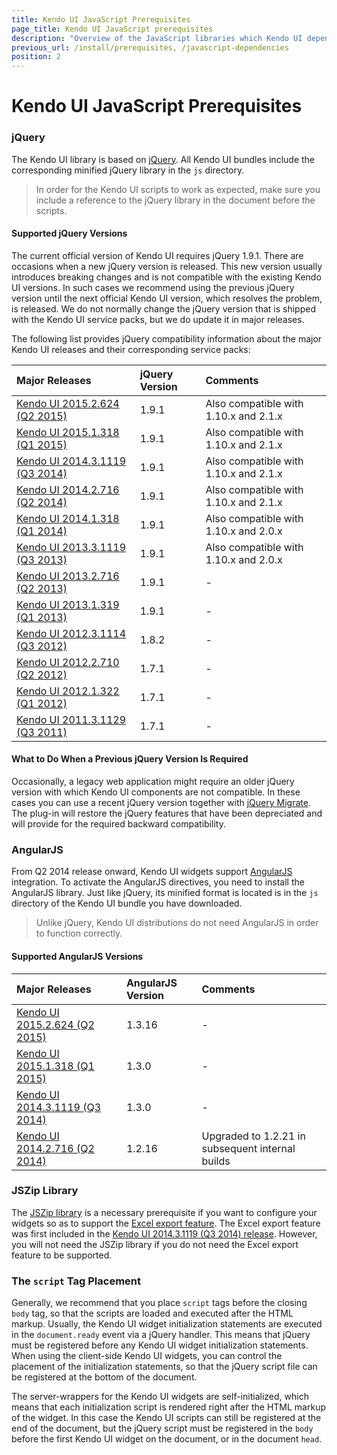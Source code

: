 ```yaml
---
title: Kendo UI JavaScript Prerequisites
page_title: Kendo UI JavaScript prerequisites
description: "Overview of the JavaScript libraries which Kendo UI depends on"
previous_url: /install/prerequisites, /javascript-dependencies
position: 2
---
```


# Kendo UI JavaScript Prerequisites

### jQuery

The Kendo UI library is based on [jQuery](http://jquery.com/). All Kendo UI bundles include the corresponding minified jQuery library in the `js` directory.

> In order for the Kendo UI scripts to work as expected, make sure you include a reference to the jQuery library in the document before the scripts.

#### Supported jQuery Versions

The current official version of Kendo UI requires jQuery 1.9.1. There are occasions when a new jQuery version is released. This new version usually introduces breaking changes and is not compatible with the existing Kendo UI versions. In such cases we recommend using the previous jQuery version until the next official Kendo UI version, which resolves the problem, is released. We do not normally change the jQuery version that is shipped with the Kendo UI service packs, but we do update it in major releases.

The following list provides jQuery compatibility information about the major Kendo UI releases and their corresponding service packs:

| Major Releases												| jQuery Version| Comments|
| :---															| :---			| :---	  |
| [Kendo UI 2015.2.624 (Q2 2015)](http://www.telerik.com/support/whats-new/kendo-ui/release-history/q2-2015)	|1.9.1| Also compatible with 1.10.x and 2.1.x|
| [Kendo UI 2015.1.318 (Q1 2015)](http://www.telerik.com/support/whats-new/kendo-ui/release-history/q1-2015)	|1.9.1| Also compatible with 1.10.x and 2.1.x|
| [Kendo UI 2014.3.1119 (Q3 2014)](http://www.telerik.com/support/whats-new/kendo-ui/release-history/q3-2014)	|1.9.1| Also compatible with 1.10.x and 2.1.x|
| [Kendo UI 2014.2.716 (Q2 2014)](http://www.telerik.com/support/whats-new/kendo-ui/release-history/q2-2014)	|1.9.1| Also compatible with 1.10.x and 2.1.x|
| [Kendo UI 2014.1.318 (Q1 2014)](/install/changes-and-backward-compatibility)	|1.9.1| Also compatible with 1.10.x and 2.0.x|
| [Kendo UI 2013.3.1119 (Q3 2013)](/install/changes-and-backward-compatibility)	|1.9.1| Also compatible with 1.10.x and 2.0.x|
| [Kendo UI 2013.2.716 (Q2 2013)](/install/changes-and-backward-compatibility)	|1.9.1| - |
| [Kendo UI 2013.1.319 (Q1 2013)](/install/changes-and-backward-compatibility)	|1.9.1| - |
| [Kendo UI 2012.3.1114 (Q3 2012)](/install/changes-and-backward-compatibility)	|1.8.2| - |
| [Kendo UI 2012.2.710 (Q2 2012)](/install/changes-and-backward-compatibility)	|1.7.1| - |
| [Kendo UI 2012.1.322 (Q1 2012)](/install/changes-and-backward-compatibility)	|1.7.1| - |
| [Kendo UI 2011.3.1129 (Q3 2011)](/install/changes-and-backward-compatibility)	|1.7.1| - |

#### What to Do When a Previous jQuery Version Is Required

Occasionally, a legacy web application might require an older jQuery version with which Kendo UI components are not compatible. In these cases you can use a recent jQuery version together with [jQuery Migrate](https://github.com/jquery/jquery-migrate/). The plug-in will restore the jQuery features that have been depreciated and will provide for the required backward compatibility.

### AngularJS

From Q2 2014 release onward, Kendo UI widgets support [AngularJS](http://angularjs.org/) integration. To activate the AngularJS directives, you need to install the AngularJS library. Just like jQuery, its minified format is located is in the `js` directory of the Kendo UI bundle you have downloaded.

> Unlike jQuery, Kendo UI distributions do not need AngularJS in order to function correctly.

#### Supported AngularJS Versions

| Major Releases												 | AngularJS Version| Comments|
| :---															 | :---				| :---	  |
| [Kendo UI 2015.2.624 (Q2 2015)](/install/changes-and-backward-compatibility)		|1.3.16|- |
| [Kendo UI 2015.1.318 (Q1 2015)](/install/changes-and-backward-compatibility)		|1.3.0 |- |
| [Kendo UI 2014.3.1119 (Q3 2014)](/install/changes-and-backward-compatibility)		|1.3.0 |- |
| [Kendo UI 2014.2.716 (Q2 2014)](/install/changes-and-backward-compatibility)		|1.2.16|Upgraded to 1.2.21 in subsequent internal builds|

### JSZip Library

The [JSZip library](https://stuk.github.io/jszip/) is a necessary prerequisite if you want to configure your widgets so as to support the [Excel export feature](http://docs.telerik.com/kendo-ui/framework/excel/introduction). The Excel export feature was first included in the [Kendo UI 2014.3.1119 (Q3 2014) release](/install/changes-and-backward-compatibility). However, you will not need the JSZip library if you do not need the Excel export feature to be supported.

### The `script` Tag Placement

Generally, we recommend that you place `script` tags before the closing `body` tag, so that the scripts are loaded and executed after the HTML markup. Usually, the Kendo UI widget initialization statements are executed in the `document.ready` event via a jQuery handler. This means that jQuery must be registered before any Kendo UI widget initialization statements. When using the client-side Kendo UI widgets, you can control the placement of the initialization statements, so that the jQuery script file can be registered at the bottom of the document.

The server-wrappers for the Kendo UI widgets are self-initialized, which means that each initialization script is rendered right after the HTML markup of the widget. In this case the Kendo UI scripts can still be registered at the end of the document, but the jQuery script must be registered in the `body` before the first Kendo UI widget on the document, or in the document `head`.
